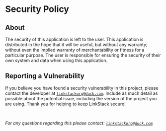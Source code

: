# Security Policy

## About

The security of this application is left to the user. This application is distributed in the hope that it will be useful, but without any warranty; without even the implied warranty of merchantability or fitness for a particular purpose. The user is responsible for ensuring the security of their own system and data when using this application.


## Reporting a Vulnerability

If you believe you have found a security vulnerability in this project, please contact the developer at [`linkstackorg@duck.com`](mailto:linkstackorg@duck.com). Include as much detail as possible about the potential issue, including the version of the project you are using. Thank you for helping to keep LinkStack secure!

<br>

*For any questions regarding this please contact: [`linkstackorg@duck.com`](mailto:linkstackorg@duck.com)*
